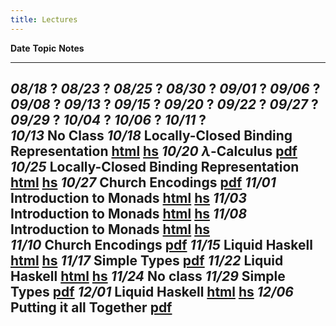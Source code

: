 ```yaml
---
title: Lectures
---
```


**Date**         **Topic**                                          **Notes**
------------     ----------------------------------------------     ------------------------
  *08/18*        ?
  *08/23*        ?
  *08/25*        ?
  *08/30*        ?
  *09/01*        ?
  *09/06*        ?
  *09/08*        ?
  *09/13*        ?
  *09/15*        ?
  *09/20*        ?
  *09/22*        ?
  *09/27*        ?
  *09/29*        ?
  *10/04*        ?
  *10/06*        ?
  *10/11*        ?    
  *10/13*        No Class
  *10/18*        Locally-Closed Binding Representation              [html][lec1]  [hs][lhs1]
  *10/20*        $\lambda$-Calculus                                 [pdf][pdf2]
  *10/25*        Locally-Closed Binding Representation              [html][lec1]  [hs][lhs1]
  *10/27*        Church Encodings                                   [pdf][pdf4]
  *11/01*        Introduction to Monads                             [html][lec2]  [hs][lhs2]
  *11/03*        Introduction to Monads                             [html][lec2]  [hs][lhs2]
  *11/08*        Introduction to Monads                             [html][lec2]  [hs][lhs2]    
  *11/10*        Church Encodings                                   [pdf][pdf4]
  *11/15*        Liquid Haskell                                     [html][lec3]  [hs][lhs3]
  *11/17*        Simple Types                                       [pdf][pdf4]
  *11/22*        Liquid Haskell                                     [html][lec3]  [hs][lhs3]
  *11/24*        No class
  *11/29*        Simple Types                                       [pdf][pdf4]
  *12/01*        Liquid Haskell                                     [html][lec3]  [hs][lhs3]
  *12/06*        Putting it all Together                            [pdf][pdf4]    
--------------------------------------------------------------------------------------------

[lec1]: lectures/lec-locally-closed-1.html
[lhs1]: lectures/lec-locally-closed-1.lhs
[pdf2]: lectures/theory/lambda-calculus/lect.pdf
[pdf4]: lectures/theory/church-encodings/lect.pdf
[lec2]: lectures/lec-monads-intro.html
[lhs2]: lectures/lec-monads-intro.lhs
[lec3]: lectures/lec-liquid-intro.html
[lhs3]: lectures/lec-liquid-intro.lhs
